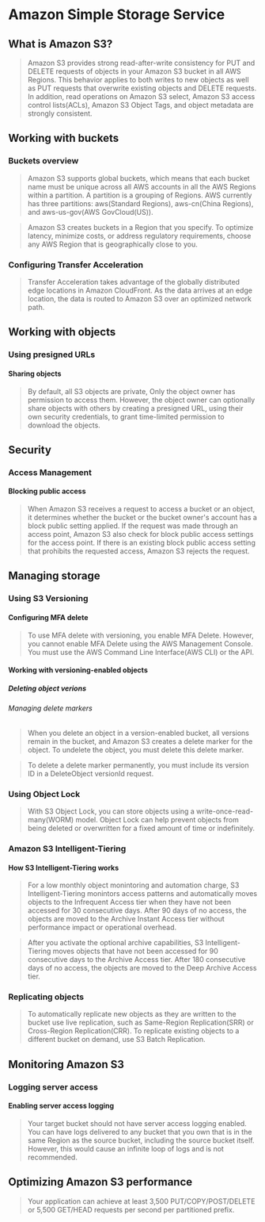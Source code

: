 # Amazon Simple Storage Service
## What is Amazon S3?
> Amazon S3 provides strong read-after-write consistency for PUT and DELETE requests of objects in your Amazon S3 bucket in all AWS Regions. This behavior applies to both writes to new objects as well as PUT requests that overwrite existing objects and DELETE requests. In addition, read operations on Amazon S3 select, Amazon S3 access control lists(ACLs), Amazon S3 Object Tags, and object metadata are strongly consistent.  
## Working with buckets
### Buckets overview
> Amazon S3 supports global buckets, which means that each bucket name must be unique across all AWS accounts in all the AWS Regions within a partition. A partition is a grouping of Regions. AWS currently has three partitions: aws(Standard Regions), aws-cn(China Regions), and aws-us-gov(AWS GovCloud(US)).

> Amazon S3 creates buckets in a Region that you specify. To optimize latency, minimize costs, or address regulatory requirements, choose any AWS Region that is geographically close to you.  

### Configuring Transfer Acceleration
> Transfer Acceleration takes advantage of the globally distributed edge locations in Amazon CloudFront. As the data arrives at an edge location, the data is routed to Amazon S3 over an optimized network path.

## Working with objects
### Using presigned URLs
#### Sharing objects
> By default, all S3 objects are private, Only the object owner has permission to access them. However, the object owner can optionally share objects with others by creating a presigned URL, using their own security credentials, to grant time-limited permission to download the objects.  

## Security
### Access Management
#### Blocking public access
> When Amazon S3 receives a request to access a bucket or an object, it determines whether the bucket or the bucket owner's account has a block public setting applied. If the request was made through an access point, Amazon S3 also check for block public access settings for the access point. If there is an existing block public access setting that prohibits the requested access, Amazon S3 rejects the request.

## Managing storage
### Using S3 Versioning
#### Configuring MFA delete
> To use MFA delete with versioning, you enable MFA Delete. However, you cannot enable MFA Delete using the AWS Management Console. You must use the AWS Command Line Interface(AWS CLI) or the API.  

#### Working with versioning-enabled objects
##### Deleting object verions
###### Managing delete markers
> When you delete an object in a version-enabled bucket, all versions remain in the bucket, and Amazon S3 creates a delete marker for the object. To undelete the object, you must delete this delete marker.  

> To delete a delete marker permanently, you must include its version ID in a DeleteObject versionId request.  

### Using Object Lock
> With S3 Object Lock, you can store objects using a write-once-read-many(WORM) model. Object Lock can help prevent objects from being deleted or overwritten for a fixed amount of time or indefinitely.

### Amazon S3 Intelligent-Tiering
#### How S3 Intelligent-Tiering works
> For a low monthly object monintoring and automation charge, S3 Intelligent-Tiering monintors access patterns and automatically moves objects to the Infrequent Access tier when they have not been accessed for 30 consecutive days. After 90 days of no access, the objects are moved to the Archive Instant Access tier without performance impact or operational overhead.

> After you activate the optional archive capabilities, S3 Intelligent-Tiering moves objects that have not been accessed for 90 consecutive days to the Archive Access tier. After 180 consecutive days of no access, the objects are moved to the Deep Archive Access tier.

### Replicating objects
> To automatically replicate new objects as they are written to the bucket use live replication, such as Same-Region Replication(SRR) or Cross-Region Replication(CRR). To replicate existing objects to a different bucket on demand, use S3 Batch Replication.

## Monitoring Amazon S3
### Logging server access
#### Enabling server access logging
> Your target bucket should not have server access logging enabled. You can have logs delivered to any bucket that you own that is in the same Region as the source bucket, including the source bucket itself. However, this would cause an infinite loop of logs and is not recommended.  

## Optimizing Amazon S3 performance
> Your application can achieve at least 3,500 PUT/COPY/POST/DELETE or 5,500 GET/HEAD requests per second per partitioned prefix.